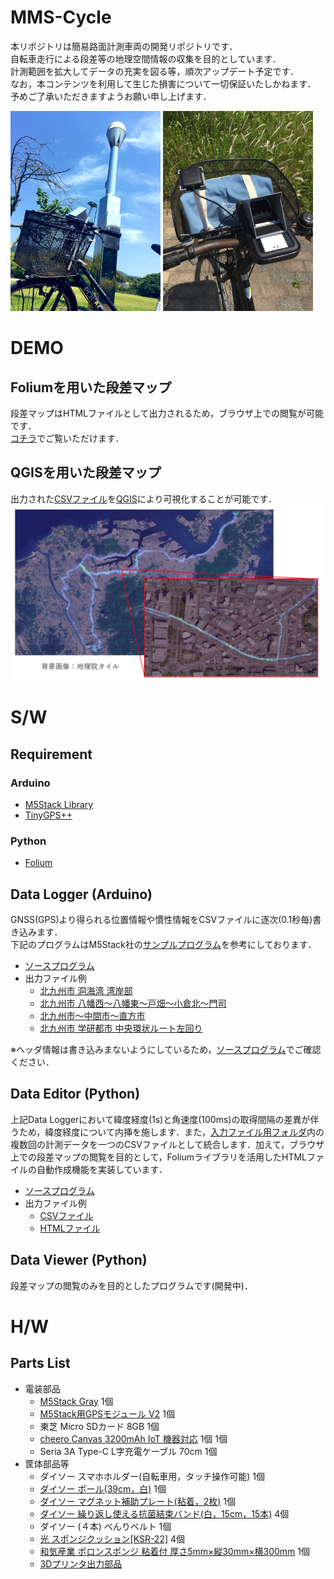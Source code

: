 # MMS-Cycle
本リポジトリは簡易路面計測車両の開発リポジトリです．  
自転車走行による段差等の地理空間情報の収集を目的としています．  
計測範囲を拡大してデータの充実を図る等，順次アップデート予定です．  
なお，本コンテンツを利用して生じた損害について一切保証いたしかねます．  
予めご了承いただきますようお願い申し上げます．

<img src="./img/system1.jpg" height="320px"> <img src="./img/system2.jpg" height="320px">  


# DEMO
## Foliumを用いた段差マップ
段差マップはHTMLファイルとして出力されるため，ブラウザ上での閲覧が可能です．  
[コチラ](https://uma919.github.io/MMS-Cycle-Demo/)でご覧いただけます．

## QGISを用いた段差マップ  
出力された[CSVファイル](./src/DataEditor/output/output.csv)を[QGIS](https://qgis.org/ja/site/index.html)により可視化することが可能です．  
<img src="./img/map.png" width="500px">    


# S/W
## Requirement
### Arduino
* [M5Stack Library](https://github.com/m5stack/M5Stack)
* [TinyGPS++](http://arduiniana.org/libraries/tinygpsplus/)
### Python
* [Folium](https://python-visualization.github.io/folium/)

## Data Logger (Arduino)
GNSS(GPS)より得られる位置情報や慣性情報をCSVファイルに逐次(0.1秒毎)書き込みます．  
下記のプログラムはM5Stack社の[サンプルプログラム](https://github.com/m5stack/M5Stack/blob/master/examples/Modules/GPS_NEO_M8N/FullExample/FullExample.ino)を参考にしております．  
* [ソースプログラム](./src/DataLogger/main/main.ino)  
* 出力ファイル例    
    * [北九州市 洞海湾 湾岸部](./src/DataEditor/input/data_20220515.csv)
    * [北九州市 八幡西～八幡東～戸畑～小倉北～門司](./src/DataEditor/input/data_20220522.csv)  
    * [北九州市～中間市～直方市](./src/DataEditor/input/data_20220529.csv)
    * [北九州市 学研都市 中央環状ルート左回り](./src/DataEditor/input/data_20220604.csv)  

※ヘッダ情報は書き込みまないようにしているため，[ソースプログラム](./src/DataLogger/main/main.ino)でご確認ください．

## Data Editor (Python)
上記Data Loggerにおいて緯度経度(1s)と角速度(100ms)の取得間隔の差異が伴うため，緯度経度について内挿を施します．また，[入力ファイル用フォルダ](./src/DataEditor/input/)内の複数回の計測データを一つのCSVファイルとして統合します．加えて，ブラウザ上での段差マップの閲覧を目的として，Foliumライブラリを活用したHTMLファイルの自動作成機能を実装しています．  
* [ソースプログラム](./src/DataLogger/main/main.ino) 
* 出力ファイル例
    * [CSVファイル](./src/DataEditor/output/output.csv)  
    * [HTMLファイル](./src/DataEditor/output/index.html)

## Data Viewer (Python)
段差マップの閲覧のみを目的としたプログラムです(開発中)．  

# H/W
## Parts List
* 電装部品
    * [M5Stack Gray](https://www.switch-science.com/catalog/3648/) 1個
    * [M5Stack用GPSモジュール V2](https://www.switch-science.com/catalog/3861/) 1個
    * 東芝 Micro SDカード 8GB 1個
    * [cheero Canvas 3200mAh IoT 機器対応](https://cheero.shop/products/che-061) 1個 1個
    * Seria 3A Type-C L字充電ケーブル 70cm 1個
* 筐体部品等
    * ダイソー スマホホルダー(自転車用，タッチ操作可能) 1個
    * [ダイソー ポール(39cm，白)](https://jp.daisonet.com/products/4549131727975?_pos=8&_sid=3f94a06ba&_ss=r) 1個
    * [ダイソー マグネット補助プレート(粘着，2枚)](https://jp.daisonet.com/products/4550480032818?_pos=161&_sid=c878fe25d&_ss=r) 1個
    * [ダイソー 繰り返し使える抗菌結束バンド(白，15cm，15本)](https://jp.daisonet.com/products/4549131993233?_pos=30&_sid=32464de24&_ss=r) 4個
    * ダイソー (４本) べんりベルト 1個
    * [光 スポンジクッション[KSR-22]](https://www.monotaro.com/p/8625/2093/) 4個
    * [和気産業 ポロンスポンジ 粘着付 厚さ5mm×縦30mm×横300mm](https://axel.as-1.co.jp/asone/d/63-1532-72/) 1個
    * [3Dプリンタ出力部品](./stl)
